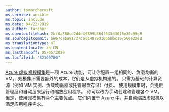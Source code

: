 ```yaml
---
author: tomarchermsft
ms.service: ansible
ms.topic: include
ms.date: 04/22/2019
ms.author: tarcher
ms.openlocfilehash: 2bf0a888cd2d4e49899b384f643430f5e30c95e8
ms.sourcegitcommit: be67ceba91727da014879d16bbbbc19756ee22e2
ms.translationtype: HT
ms.contentlocale: zh-CN
ms.lasthandoff: 05/05/2020
ms.locfileid: "82109786"
---
```

[Azure 虚拟机规模集](https://docs.microsoft.com/azure/virtual-machine-scale-sets/overview)是一项 Azure 功能，可让你配置一组相同的、负载均衡的 VM。 规模集不需要额外的成本，它们是从虚拟机构建的。 只需为基础的计算资源（例如 VM 实例、负载均衡器或托管磁盘存储）付费。 使用规模集时，会提供管理层和自动层来运行和缩放应用程序。 你可以改为手动创建和管理各个 VM。 但是，使用规模集有两个主要优点。 它们内置于 Azure 中，并自动缩放虚拟机以满足应用程序需求。